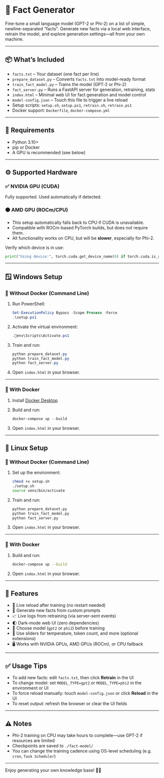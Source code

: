 # 🧠 Fact Generator

Fine-tune a small language model (GPT-2 or Phi-2) on a list of simple, newline-separated "facts". Generate new facts via a local web interface, retrain the model, and explore generation settings—all from your own machine.

---

## 📦 What’s Included

- `facts.txt` – Your dataset (one fact per line)
- `prepare_dataset.py` – Converts `facts.txt` into model-ready format
- `train_fact_model.py` – Trains the model (GPT-2 or Phi-2)
- `fact_server.py` – Runs a FastAPI server for generation, retraining, stats
- `index.html` – Minimal web UI for fact generation and model control
- `model-config.json` – Touch this file to trigger a live reload
- Setup scripts: `setup.sh`, `setup.ps1`, `retrain.sh`, `retrain.ps1`
- Docker support: `Dockerfile`, `docker-compose.yml`

---

## 🧰 Requirements

- Python 3.10+
- pip or Docker
- A GPU is recommended (see below)

---

## ⚙️ Supported Hardware

### ✅ NVIDIA GPU (CUDA)

Fully supported. Used automatically if detected.

### 🟠 AMD GPU (ROCm/CPU)

- This setup automatically falls back to CPU if CUDA is unavailable.
- Compatible with ROCm-based PyTorch builds, but does not require them.
- All functionality works on CPU, but will be **slower**, especially for Phi-2.

Verify which device is in use:
```python
print("Using device:", torch.cuda.get_device_name(0) if torch.cuda.is_available() else "CPU")
```

---

## 🪟 Windows Setup

### 🔧 Without Docker (Command Line)

1. Run PowerShell:
   ```powershell
   Set-ExecutionPolicy Bypass -Scope Process -Force
   .\setup.ps1
   ```

2. Activate the virtual environment:
   ```powershell
   .env\Scripts\Activate.ps1
   ```

3. Train and run:
   ```powershell
   python prepare_dataset.py
   python train_fact_model.py
   python fact_server.py
   ```

4. Open `index.html` in your browser.

---

### 🐳 With Docker

1. Install [Docker Desktop](https://www.docker.com/products/docker-desktop)

2. Build and run:
   ```powershell
   docker-compose up --build
   ```

3. Open `index.html` in your browser.

---

## 🐧 Linux Setup

### 🔧 Without Docker (Command Line)

1. Set up the environment:
   ```bash
   chmod +x setup.sh
   ./setup.sh
   source venv/bin/activate
   ```

2. Train and run:
   ```bash
   python prepare_dataset.py
   python train_fact_model.py
   python fact_server.py
   ```

3. Open `index.html` in your browser.

---

### 🐳 With Docker

1. Build and run:
   ```bash
   docker-compose up --build
   ```

2. Open `index.html` in your browser.

---

## 🧪 Features

- 🔁 Live reload after training (no restart needed)
- 💬 Generate new facts from custom prompts
- 📈 Live logs from retraining (via server-sent events)
- 🌓 Dark-mode web UI (zero dependencies)
- 🔧 Choose model (`gpt2` or `phi2`) before training
- 🧠 Use sliders for temperature, token count, and more (optional extensions)
- 🖥 Works with NVIDIA GPUs, AMD GPUs (ROCm), or CPU fallback

---

## ✅ Usage Tips

- To add new facts: edit `facts.txt`, then click **Retrain** in the UI
- To change model: set `MODEL_TYPE=gpt2` or `MODEL_TYPE=phi2` in the environment or UI
- To force reload manually: touch `model-config.json` or click **Reload** in the UI
- To reset output: refresh the browser or clear the UI fields

---

## ⚠️ Notes

- Phi-2 training on CPU may take hours to complete—use GPT-2 if resources are limited
- Checkpoints are saved to `./fact-model/`
- You can change the training cadence using OS-level scheduling (e.g. `cron`, `Task Scheduler`)

---

Enjoy generating your own knowledge base! 🧠✨
